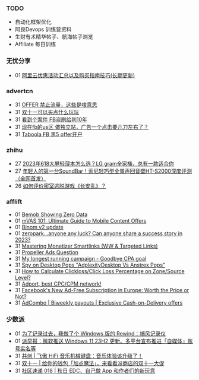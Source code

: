### TODO
-  自动化框架优化
-  阿良Devops 训练营资料
-  生财有术精华帖子、航海帖子浏览
-  Affiliate 每日训练

### 无忧分享
<!-- ruyo:START -->
-  01 [阿里云优惠活动汇总以及购买指南技巧&lpar;长期更新&rpar;](https://51.ruyo.net/18526.html)<!-- ruyo:END -->

### advertcn
<!-- advertcn:START -->
-  31 [OFFER 禁止流量，这些是啥意思](https://www.advertcn.com/forum.php?mod=viewthread&tid=112762)
-  31 [双十一可以买点什么玩玩](https://www.advertcn.com/forum.php?mod=viewthread&tid=112760)
-  31 [看到个案件 FB盗刷给判10年](https://www.advertcn.com/forum.php?mod=viewthread&tid=112759)
-  31 [现在fb的us区 做独立站，广告一个点击要几刀左右了？](https://www.advertcn.com/forum.php?mod=viewthread&tid=112757)
-  31 [Taboola FB 黑5 offer开户](https://www.advertcn.com/forum.php?mod=viewthread&tid=112754)<!-- advertcn:END -->

### zhihu
<!-- zhihu:START -->
-  27 [2023年618大屏轻薄本怎么选？LG gram全家桶，总有一款适合你](http://zhuanlan.zhihu.com/p/632641888?utm_campaign=rss&utm_medium=rss&utm_source=rss&utm_content=title)
-  27 [年轻人的第一台SoundBar！索尼轻巧型全景声回音壁HT-S2000深度评测（全网首发）](http://zhuanlan.zhihu.com/p/630990296?utm_campaign=rss&utm_medium=rss&utm_source=rss&utm_content=title)
-  26 [如何评价密室逃脱游戏《长安乱》？](http://www.zhihu.com/question/563950552/answer/3045961312?utm_campaign=rss&utm_medium=rss&utm_source=rss&utm_content=title)<!-- zhihu:END -->

### afflift
<!-- afflift:START -->
-  01 [Bemob Showing Zero Data](https://afflift.com/f/threads/bemob-showing-zero-data.11912/)
-  01 [mVAS 101: Ultimate Guide to Mobile Content Offers](https://afflift.com/f/threads/mvas-101-ultimate-guide-to-mobile-content-offers.11905/)
-  01 [Binom v2 update](https://afflift.com/f/threads/binom-v2-update.11909/)
-  01 [zeropark...anyone any luck? Can anyone share a success story in 2023?](https://afflift.com/f/threads/zeropark-anyone-any-luck-can-anyone-share-a-success-story-in-2023.11784/)
-  31 [Mastering Monetizer Smartlinks &lpar;WW &amp; Targeted Links&rpar;](https://afflift.com/f/threads/mastering-monetizer-smartlinks-ww-targeted-links.6786/)
-  31 [Propeller Ads Question](https://afflift.com/f/threads/propeller-ads-question.11854/)
-  31 [My longest running campaign - Goodbye CPA goal](https://afflift.com/f/threads/my-longest-running-campaign-goodbye-cpa-goal.11839/)
-  31 [Spy on Desktop Pops &quot;AdplexityDesktop Vs Anstrex Pops&quot;](https://afflift.com/f/threads/spy-on-desktop-pops-adplexitydesktop-vs-anstrex-pops.11911/)
-  31 [How to Calculate Clickloss/Click Loss Percentage on Zone/Source Level?](https://afflift.com/f/threads/how-to-calculate-clickloss-click-loss-percentage-on-zone-source-level.6449/)
-  31 [Adport, best CPC/CPM network!](https://afflift.com/f/threads/adport-best-cpc-cpm-network.11907/)
-  31 [Facebook&#39;s New Ad-Free Subscription in Europe: Worth the Price or Not?](https://afflift.com/f/threads/facebooks-new-ad-free-subscription-in-europe-worth-the-price-or-not.11904/)
-  31 [AdCombo | Biweekly payouts | Exclusive Cash-on-Delivery offers](https://afflift.com/f/threads/adcombo-biweekly-payouts-exclusive-cash-on-delivery-offers.3509/)<!-- afflift:END -->

### 少数派
<!-- sspai:START -->
-  01 [为了记录过去，我做了个 Windows 版的 Rewind：捕风记录仪](https://sspai.com/post/83590)
-  01 [派早报：微软推送 Windows 11 23H2 更新、多平台宣布推进「自媒体」账号实名等](https://sspai.com/post/84019)
-  31 [共创 | 飞傲 HiFi 音乐机械键盘：音乐体验该升级了！](https://sspai.com/post/84005)
-  31 [双十一 | 给你的钱包「加点魔法」，来看看派商店的双十一大促](https://sspai.com/post/83933)
-  31 [社区速递 018 | 秋日 EDC、自己做 App 和作者们的新玩意](https://sspai.com/post/83994)<!-- sspai:END -->

